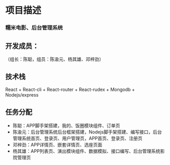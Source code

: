 # 项目描述
### 糯米电影、后台管理系统

## 开发成员：
（组长：陈聪，组员：陈渝元、杨其雄、邓梓劲）

## 技术栈
React + React-cli + React-router + React-rudex + Mongodb + Nodejs/express

## 任务分配
* 陈聪：APP脚手架搭建，我的、饭圈模块组件、订单页
* 陈渝元：后台管理系统后台框架搭建，Nodejs脚手架搭建、编写接口，后台管理系统首页、登录页、用户管理页，APP首页、登录页、注册页
* 邓梓劲：APP详情页、嵌套详情页、选座页面
* 杨其雄：APP列表页、演出模块组件、数据模拟、接口编写、后台管理系统影院管理页


